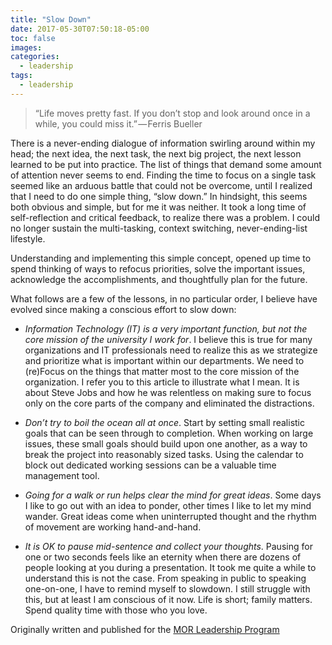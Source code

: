 ```yaml
---
title: "Slow Down"
date: 2017-05-30T07:50:18-05:00
toc: false
images:
categories:
  - leadership
tags: 
  - leadership
---
```


> “Life moves pretty fast. If you don’t stop and look around once in a while, you could miss it.” — Ferris Bueller

There is a never-ending dialogue of information swirling around within my head; the next idea, the next task, the next big project, the next lesson learned to be put into practice. The list of things that demand some amount of attention never seems to end. Finding the time to focus on a single task seemed like an arduous battle that could not be overcome, until I realized that I need to do one simple thing, “slow down.” In hindsight, this seems both obvious and simple, but for me it was neither. It took a long time of self-reflection and critical feedback, to realize there was a problem. I could no longer sustain the multi-tasking, context switching, never-ending-list lifestyle.

Understanding and implementing this simple concept, opened up time to spend thinking of ways to refocus priorities, solve the important issues, acknowledge the accomplishments, and thoughtfully plan for the future.

What follows are a few of the lessons, in no particular order, I believe have evolved since making a conscious effort to slow down:

* *Information Technology (IT) is a very important function, but not the core mission of the university I work for*. I believe this is true for many organizations and IT professionals need to realize this as we strategize and prioritize what is important within our departments. We need to (re)Focus on the things that matter most to the core mission of the organization. I refer you to this article to illustrate what I mean. It is about Steve Jobs and how he was relentless on making sure to focus only on the core parts of the company and eliminated the distractions.

* *Don’t try to boil the ocean all at once*. Start by setting small realistic goals that can be seen through to completion. When working on large issues, these small goals should build upon one another, as a way to break the project into reasonably sized tasks. Using the calendar to block out dedicated working sessions can be a valuable time management tool.

* *Going for a walk or run helps clear the mind for great ideas*. Some days I like to go out with an idea to ponder, other times I like to let my mind wander. Great ideas come when uninterrupted thought and the rhythm of movement are working hand-and-hand.

* *It is OK to pause mid-sentence and collect your thoughts*. Pausing for one or two seconds feels like an eternity when there are dozens of people looking at you during a presentation. It took me quite a while to understand this is not the case. From speaking in public to speaking one-on-one, I have to remind myself to slowdown. I still struggle with this, but at least I am conscious of it now.
Life is short; family matters. Spend quality time with those who you love.

Originally written and published for the [MOR Leadership Program](https://www.morassociates.com/insight/jim-bruce/slow-down-0)
